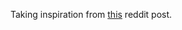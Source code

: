 Taking inspiration from [this](https://www.reddit.com/r/cscareerquestions/comments/gj6ly9/on_grinding_leetcode/) reddit post.